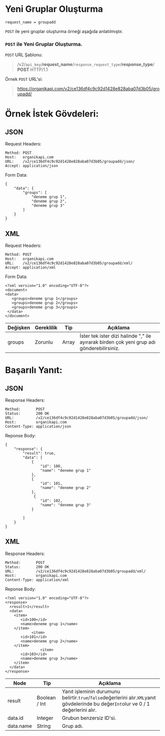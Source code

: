 
# Yeni Gruplar Oluşturma

```
request_name = groupadd
```

`POST` ile yeni gruplar oluşturma örneği aşağıda anlatılmıştır.

### `POST` ile Yeni Gruplar Oluşturma.

`POST` URL Şablonu:
> /v2/`api_key`/**request_name**/`response_request_type`/**response_type**/
**POST** HTTP/1.1

Örnek `POST` URL'si:
> https://organikapi.com/v2/ce136df4c9c92d1428e828aba07d3b05/groupadd/

# Örnek İstek Gövdeleri:
## JSON
Request Headers:
```
Method: POST
Host:   organikapi.com
URL:    /v2/ce136df4c9c92d1428e828aba07d3b05/groupadd/json/
Accept: application/json
```
Form Data:
```
{
    "data": {
        "groups": [
            "deneme grup 1",
            "deneme grup 2",
            "deneme grup 3"
        ]
    }
}
```

## XML

Request Headers:
```
Method: POST
Host:   organikapi.com
URL:    /v2/ce136df4c9c92d1428e828aba07d3b05/groupadd/xml/
Accept: application/xml
```
Form Data:
```
<?xml version="1.0" encoding="UTF-8"?>
<document>
<data>
   <groups>deneme grup 1</groups>
   <groups>deneme grup 2</groups>
   <groups>deneme grup 3</groups>
 </data>
</document>
```


|Değişken|Gereklilik|Tip|Açıklama|
|-|-|-|-|
|groups	|Zorunlu|Array|İster tek ister dizi halinde "," ile ayırarak birden çok yeni grup adı gönderebilirsiniz.|

# Başarılı Yanıt:
## JSON
Response Headers:
```
Method:       POST
Status:       200 OK
URL:          /v2/ce136df4c9c92d1428e828aba07d3b05/groupadd/json/
Host:         organikapi.com
Content-Type: application/json
```
Reponse Body:
```
{
    "response": {
        "result": true,
        "data": [
            {
                "id": 100,
                "name": "deneme grup 1"
            },
            {
                "id": 101,
                "name": "deneme grup 2"
            },
             {
                "id": 102,
                "name": "deneme grup 3"
            }

        ]
    }
}
```

## XML

Response Headers:
```
Method:       POST
Status:       200 OK
URL:          /v2/ce136df4c9c92d1428e828aba07d3b05/groupadd/xml/
Host:         organikapi.com
Content-Type: application/xml
```
Reponse Body:
```
<?xml version="1.0" encoding="UTF-8"?>
<response>
  <result>1</result>
  <data>
	<item>
	   <id>100</id>
	   <name>deneme grup 1</name>
	</item>
         	<item>
	   <id>101</id>
	   <name>deneme grup 2</name>
	</item>
             	<item>
	   <id>103</id>
	   <name>deneme grup 3</name>
	</item>
  </data>
</response>
```

|Node|Tip|Açıklama|
|-|-|-|
|result|Boolean / Int|Yanıt işleminin durumunu belirtir.`true`/`false`değerlerini alır.`XML`yanıt gövdelerinde bu değer`Int`olur ve 0 / 1 değerlerini alır.|
|data.id |Integer|Grubun benzersiz ID'si.|
|data.name|String|Grup adı.|
